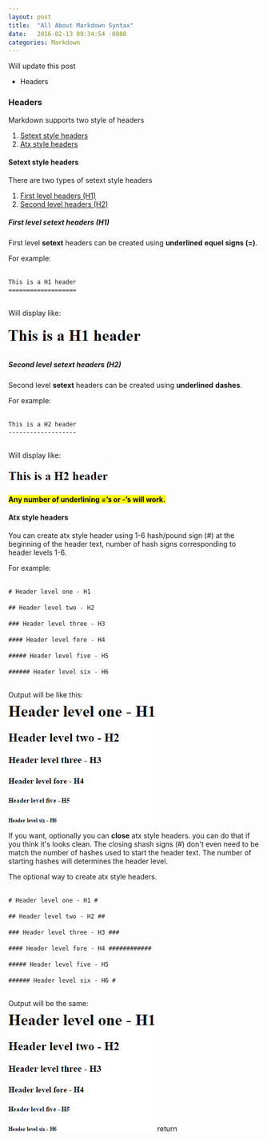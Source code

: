```yaml
---
layout: post
title:  "All About Markdown Syntax"
date:   2016-02-13 09:34:54 -0800
categories: Markdown
---
```


Will update this post
<!--more-->

* Headers

### Headers

Markdown supports two style of headers

1. [Setext style headers](#setext-style-headers)
2. [Atx style headers](#atx-style-headers)

#### Setext style headers

There are two types of setext style headers

1. [First level headers (H1)](#first-level-setext-headers-h1)
2. [Second level headers (H2)](#second-level-setext-headers-h2)

##### First level setext headers (H1)

First level <b>setext</b> headers can be created using <strong>underlined</strong> <strong>equel signs (=)</strong>.

For example:

<pre>
	<code>
This is a H1 header
===================
	</code>
</pre>

Will display like:

<img src="assets/img/2016/feb/h1_header.jpg" alt="H1 Header">

##### Second level setext headers (H2)

Second level <b>setext</b> headers can be created using <strong>underlined</strong> <strong>dashes</strong>.

For example:

<pre>
	<code>
This is a H2 header
-------------------
	</code>
</pre>

Will display like:

<img src="assets/img/2016/feb/h2_header.jpg" alt="H2 Header">

<p><mark><strong>Any number of underlining =’s or -’s will work.</strong></mark></p>

#### Atx style headers

You can create atx style header using 1-6 hash/pound sign (#) at the beginning of the header text, number of hash signs corresponding to header levels 1-6.

For example:

<pre>
	<code>
# Header level one - H1

## Header level two - H2

### Header level three - H3

#### Header level fore - H4

##### Header level five - H5

###### Header level six - H6
	</code>
</pre>

Output will be like this:

<img src="assets/img/2016/feb/1_6_html_headers.jpg" alt="1 to 6 HTML headers">

If you want, optionally you can <b>close</b> atx style headers. you can do that if you think it's looks clean. The closing shash signs (#) don't even need to be match the number of hashes used to start the header text. The number of starting hashes will determines the header level.

The optional way to create atx style headers.

<pre>
	<code>
# Header level one - H1 #

## Header level two - H2 ##

### Header level three - H3 ###

#### Header level fore - H4 ############

##### Header level five - H5

###### Header level six - H6 #
	</code>
</pre> 

Output will be the same:

<img src="assets/img/2016/feb/1_6_html_headers.jpg" alt="1 to 6 HTML headers">
   return
